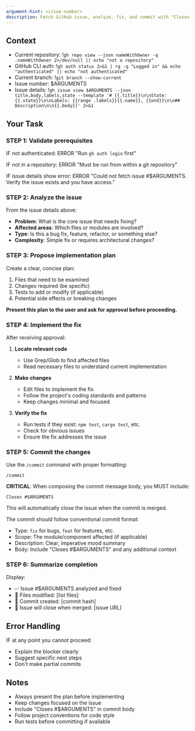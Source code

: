 ```yaml
---
argument-hint: <issue-number>
description: Fetch GitHub issue, analyze, fix, and commit with "Closes #N"
---
```


## Context

- Current repository: !`gh repo view --json nameWithOwner -q .nameWithOwner 2>/dev/null || echo "not a repository"`
- GitHub CLI auth: !`gh auth status 2>&1 | rg -q "Logged in" && echo "authenticated" || echo "not authenticated"`
- Current branch: !`git branch --show-current`
- Issue number: $ARGUMENTS
- Issue details: !`gh issue view $ARGUMENTS --json title,body,labels,state --template '# {{.title}}\n\nState: {{.state}}\n\nLabels: {{range .labels}}{{.name}}, {{end}}\n\n## Description\n\n{{.body}}' 2>&1`

## Your Task

### STEP 1: Validate prerequisites

IF not authenticated: ERROR "Run `gh auth login` first"

IF not in a repository: ERROR "Must be run from within a git repository"

IF issue details show error: ERROR "Could not fetch issue #$ARGUMENTS. Verify the issue exists and you have access."

### STEP 2: Analyze the issue

From the issue details above:
- **Problem**: What is the core issue that needs fixing?
- **Affected areas**: Which files or modules are involved?
- **Type**: Is this a bug fix, feature, refactor, or something else?
- **Complexity**: Simple fix or requires architectural changes?

### STEP 3: Propose implementation plan

Create a clear, concise plan:

1. Files that need to be examined
2. Changes required (be specific)
3. Tests to add or modify (if applicable)
4. Potential side effects or breaking changes

**Present this plan to the user and ask for approval before proceeding.**

### STEP 4: Implement the fix

After receiving approval:

1. **Locate relevant code**
   - Use Grep/Glob to find affected files
   - Read necessary files to understand current implementation

2. **Make changes**
   - Edit files to implement the fix
   - Follow the project's coding standards and patterns
   - Keep changes minimal and focused

3. **Verify the fix**
   - Run tests if they exist: `npm test`, `cargo test`, etc.
   - Check for obvious issues
   - Ensure the fix addresses the issue

### STEP 5: Commit the changes

Use the `/commit` command with proper formatting:

```
/commit
```

**CRITICAL**: When composing the commit message body, you MUST include:

```
Closes #$ARGUMENTS
```

This will automatically close the issue when the commit is merged.

The commit should follow conventional commit format:
- Type: `fix` for bugs, `feat` for features, etc.
- Scope: The module/component affected (if applicable)
- Description: Clear, imperative mood summary
- Body: Include "Closes #$ARGUMENTS" and any additional context

### STEP 6: Summarize completion

Display:
- ✅ Issue #$ARGUMENTS analyzed and fixed
- 📝 Files modified: [list files]
- 💾 Commit created: [commit hash]
- 🔗 Issue will close when merged: [issue URL]

## Error Handling

IF at any point you cannot proceed:
- Explain the blocker clearly
- Suggest specific next steps
- Don't make partial commits

## Notes

- Always present the plan before implementing
- Keep changes focused on the issue
- Include "Closes #$ARGUMENTS" in commit body
- Follow project conventions for code style
- Run tests before committing if available
